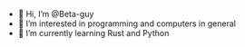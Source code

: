 - 👋 Hi, I’m @Beta-guy
- 👀 I’m interested in programming and computers in general
- 🌱 I’m currently learning Rust and Python
